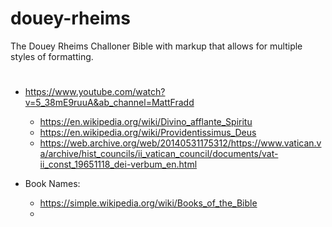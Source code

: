 # douey-rheims
The Douey Rheims Challoner Bible with markup that allows for multiple styles of formatting.




#

* https://www.youtube.com/watch?v=5_38mE9ruuA&ab_channel=MattFradd
  * https://en.wikipedia.org/wiki/Divino_afflante_Spiritu
  * https://en.wikipedia.org/wiki/Providentissimus_Deus
  * https://web.archive.org/web/20140531175312/https://www.vatican.va/archive/hist_councils/ii_vatican_council/documents/vat-ii_const_19651118_dei-verbum_en.html
 
* Book Names:
  * https://simple.wikipedia.org/wiki/Books_of_the_Bible
  * 
